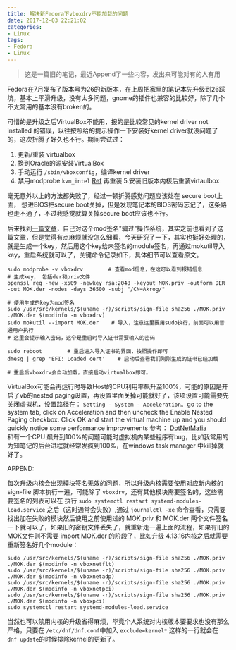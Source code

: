```yaml
---
title: 解决新Fedora下vboxdrv不能加载的问题
date: 2017-12-03 22:21:02
categories:
- Linux
tags:
- Fedora
- Linux
---
```

> 这是一篇旧的笔记，最近Append了一些内容，发出来可能对有的人有用

Fedora在7月发布了版本号为26的新版本，在上周把家里的笔记本先升级到26踩坑，基本上平滑升级，没有太多问题，gnome的插件也兼容的比较好，除了几个不太常用的基本没有broken的。

可惜的是升级之后VirtualBox不能用，报的是比较常见的kernel driver not installed 的错误，以往按照给的提示操作一下安装好kernel driver就没问题了的，这次折腾了好久也不行。期间尝试过：

1. 更新/重装 virtualbox
2. 换到Oracle的源安装VirtualBox
3. 手动运行 `/sbin/vboxconfig`，编译kernel driver
4. 禁用modprobe `kvm_intel` [Ref](http://www.Liuxquestions.org/questions/linux-newbie-8/modprobe-vboxdrv-error-i%27m-stuck-for-3days-4175493638/)  再重装
5.安装旧版本内核后重装virtaulbox

毫无意外以上的方法都失败了，经过一顿折腾感觉问题应该处在 secure boot上面， 想进BIOS把secure boot关掉，但是发现笔记本的BIOS密码忘记了，这条路也走不通了，不过我感觉就算关掉secure boot应该也不行。

后来找到[一篇文章](https://gorka.eguileor.com/vbox-vmware-in-secureboot-Liux/  )，自己对这个mod签名"骗过"操作系统，其实之前也看到了这篇文章，但是觉得有点麻烦就没怎么细看，今天研究了一下，其实也挺好处理的，就是生成一个key，然后用这个key给未签名的module签名，再通过mokutil导入key，重启系统就可以了，关键命令记录如下，具体细节可以查看原文。

```
sudo modprobe -v vboxdrv        # 查看mod信息，在这可以看到报错信息
# 生成key， 包括der和priv文件
openssl req -new -x509 -newkey rsa:2048 -keyout MOK.priv -outform DER -out MOK.der -nodes -days 36500 -subj "/CN=Akrog/"

# 使用生成的key为mod签名
sudo /usr/src/kernels/$(uname -r)/scripts/sign-file sha256 ./MOK.priv ./MOK.der $(modinfo -n vboxdrv)
sudo mokutil --import MOK.der    # 导入，注意这里要用sudo执行，前面可以用普通用户执行
# 这里会提示输入密码，这个是重启时导入证书需要输入的密码

sudo reboot        # 重启进入导入证书的界面，按照操作即可
dmesg | grep 'EFI: Loaded cert'    # 启动后查看我们刚刚生成的证书已经加载

# 重启后vboxdrv会自动加载，直接启动virtualbox即可。
```

VirtualBox可能会再运行时导致Host的CPU利用率飙升至100%，可能的原因是开启了vb的nested paging设置，再设置里面关掉可能就好了，该项设置可能需要先关闭虚拟机，设置路径在： `Setting - System - Acceleration`。go to the system tab, click on Acceleration and then uncheck the Enable Nested Paging checkbox.  Click OK and start the virtual machine up and you should quickly notice some performance improvements 参考： [DotNetMafia](http://www.dotnetmafia.com/blogs/dotnettipoftheday/archive/2010/09/22/fix-high-guest-cpu-utilization-in-virtualbox-by-disabling-nested-paging.aspx)  
和有一个CPU 飙升到100%的问题可能时虚拟机内某些程序有bug，比如我常用的为知笔记的后台进程就经常发疯到100%，在windows task manager 中kill掉就好了。

APPEND:

每次升级内核会出现模块签名无效的问题，所以升级内核需要使用对应新内核的 sign-file 脚本执行一遍，可能除了 `vboxdrv`，还有其他模块需要签名的，这些需要签名的列表可以在 执行 `sudo systemctl restart systemd-modules-load.service` 之后（这时通常会失败）,通过 `journalctl -xe` 命令查看，只需要找出加在失败的模块然后使用之前使用过的 MOK.priv 和 MOK.der 两个文件签名一下就可以了，如果旧的密钥文件丢失了，就重新走一遍上面的流程，如果有旧的MOK文件则不需要 import MOK.der 的阶段了，比如升级 4.13.16内核之后就需要重新签名好几个module：

```
sudo /usr/src/kernels/$(uname -r)/scripts/sign-file sha256 ./MOK.priv ./MOK.der $(modinfo -n vboxnetflt)
sudo /usr/src/kernels/$(uname -r)/scripts/sign-file sha256 ./MOK.priv ./MOK.der $(modinfo -n vboxnetadp)
sudo /usr/src/kernels/$(uname -r)/scripts/sign-file sha256 ./MOK.priv ./MOK.der $(modinfo -n vboxnetpci)
sudo /usr/src/kernels/$(uname -r)/scripts/sign-file sha256 ./MOK.priv ./MOK.der $(modinfo -n vboxpci)   
sudo systemctl restart systemd-modules-load.service
```

当然也可以禁用内核的升级省得麻烦，毕竟个人系统对内核版本要要求也没有那么严格，只要在 `/etc/dnf/dnf.conf`中加入 `exclude=kernel*` 这样的一行就会在 `dnf update`的时候排除kernel的更新了。

